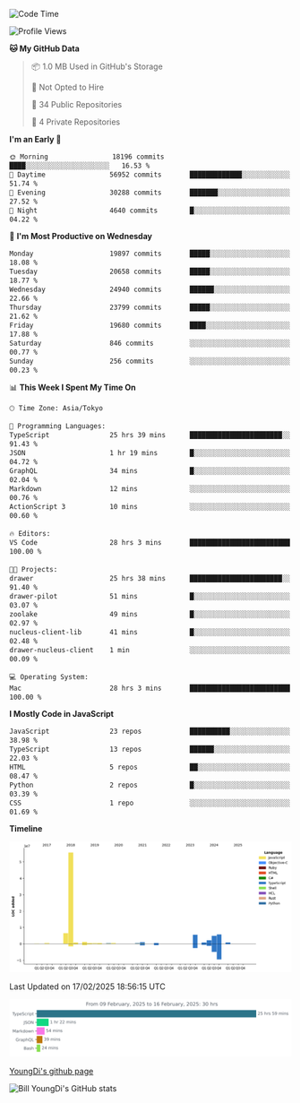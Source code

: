 <!--START_SECTION:waka-->
![Code Time](http://img.shields.io/badge/Code%20Time-1%2C202%20hrs%2017%20mins-blue)

![Profile Views](http://img.shields.io/badge/Profile%20Views-0-blue)

**🐱 My GitHub Data** 

> 📦 1.0 MB Used in GitHub's Storage 
 > 
> 🚫 Not Opted to Hire
 > 
> 📜 34 Public Repositories 
 > 
> 🔑 4 Private Repositories 
 > 
**I'm an Early 🐤** 

```text
🌞 Morning                18196 commits       ████░░░░░░░░░░░░░░░░░░░░░   16.53 % 
🌆 Daytime                56952 commits       █████████████░░░░░░░░░░░░   51.74 % 
🌃 Evening                30288 commits       ███████░░░░░░░░░░░░░░░░░░   27.52 % 
🌙 Night                  4640 commits        █░░░░░░░░░░░░░░░░░░░░░░░░   04.22 % 
```
📅 **I'm Most Productive on Wednesday** 

```text
Monday                   19897 commits       █████░░░░░░░░░░░░░░░░░░░░   18.08 % 
Tuesday                  20658 commits       █████░░░░░░░░░░░░░░░░░░░░   18.77 % 
Wednesday                24940 commits       ██████░░░░░░░░░░░░░░░░░░░   22.66 % 
Thursday                 23799 commits       █████░░░░░░░░░░░░░░░░░░░░   21.62 % 
Friday                   19680 commits       ████░░░░░░░░░░░░░░░░░░░░░   17.88 % 
Saturday                 846 commits         ░░░░░░░░░░░░░░░░░░░░░░░░░   00.77 % 
Sunday                   256 commits         ░░░░░░░░░░░░░░░░░░░░░░░░░   00.23 % 
```


📊 **This Week I Spent My Time On** 

```text
🕑︎ Time Zone: Asia/Tokyo

💬 Programming Languages: 
TypeScript               25 hrs 39 mins      ███████████████████████░░   91.43 % 
JSON                     1 hr 19 mins        █░░░░░░░░░░░░░░░░░░░░░░░░   04.72 % 
GraphQL                  34 mins             █░░░░░░░░░░░░░░░░░░░░░░░░   02.04 % 
Markdown                 12 mins             ░░░░░░░░░░░░░░░░░░░░░░░░░   00.76 % 
ActionScript 3           10 mins             ░░░░░░░░░░░░░░░░░░░░░░░░░   00.60 % 

🔥 Editors: 
VS Code                  28 hrs 3 mins       █████████████████████████   100.00 % 

🐱‍💻 Projects: 
drawer                   25 hrs 38 mins      ███████████████████████░░   91.40 % 
drawer-pilot             51 mins             █░░░░░░░░░░░░░░░░░░░░░░░░   03.07 % 
zoolake                  49 mins             █░░░░░░░░░░░░░░░░░░░░░░░░   02.97 % 
nucleus-client-lib       41 mins             █░░░░░░░░░░░░░░░░░░░░░░░░   02.48 % 
drawer-nucleus-client    1 min               ░░░░░░░░░░░░░░░░░░░░░░░░░   00.09 % 

💻 Operating System: 
Mac                      28 hrs 3 mins       █████████████████████████   100.00 % 
```

**I Mostly Code in JavaScript** 

```text
JavaScript               23 repos            ██████████░░░░░░░░░░░░░░░   38.98 % 
TypeScript               13 repos            ██████░░░░░░░░░░░░░░░░░░░   22.03 % 
HTML                     5 repos             ██░░░░░░░░░░░░░░░░░░░░░░░   08.47 % 
Python                   2 repos             █░░░░░░░░░░░░░░░░░░░░░░░░   03.39 % 
CSS                      1 repo              ░░░░░░░░░░░░░░░░░░░░░░░░░   01.69 % 
```



**Timeline**

![Lines of Code chart](https://raw.githubusercontent.com/Youngdi/Youngdi/master/assets/bar_graph.png)


 Last Updated on 17/02/2025 18:56:15 UTC
<!--END_SECTION:waka-->

![wakatime](./images/stat.svg)

[YoungDi's github page](https://youngdi.github.io)

![Bill YoungDi's GitHub stats](https://github-readme-stats.vercel.app/api?username=youngdi&count_private=true&show_icons=true)

